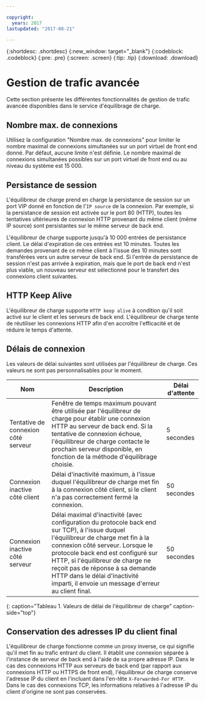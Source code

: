 ```yaml
---

copyright:
  years: 2017
lastupdated: "2017-08-21"

---
```


{:shortdesc: .shortdesc}
{:new_window: target="_blank"}
{:codeblock: .codeblock}
{:pre: .pre}
{:screen: .screen}
{:tip: .tip}
{:download: .download}

# Gestion de trafic avancée
Cette section présente les différentes fonctionnalités de gestion de trafic avancée disponibles dans le service d'équilibrage de charge.

## Nombre max. de connexions

Utilisez la configuration "Nombre max. de connexions" pour limiter le nombre maximal de connexions simultanées sur un port virtuel de front end donné. Par défaut, aucune limite n'est définie. Le nombre maximal de connexions simultanées possibles sur un port virtuel de front end ou au niveau du système est 15 000.  

## Persistance de session

L'équilibreur de charge prend en charge la persistance de session sur un port VIP donné en fonction de l'`IP source` de la connexion. Par exemple, si la persistance de session est activée sur le port 80 (HTTP), toutes les tentatives ultérieures de connexion HTTP provenant du même client (même IP source) sont persistantes sur le même serveur de back end. 

L'équilibreur de charge supporte jusqu'à 10 000 entrées de persistance client. Le délai d'expiration de ces entrées est 10 minutes. Toutes les demandes provenant de ce même client à l'issue des 10 minutes sont transférées vers un autre serveur de back end. Si l'entrée de persistance de session n'est pas arrivée à expiration, mais que le port de back end n'est plus viable, un nouveau serveur est sélectionné pour le transfert des connexions client suivantes.  

## HTTP Keep Alive
L'équilibreur de charge supporte `HTTP keep alive` à condition qu'il soit activé sur le client et les serveurs de back end. L'équilibreur de charge tente de réutiliser les connexions HTTP afin d'en accroître l'efficacité et de réduire le temps d'attente.

## Délais de connexion
Les valeurs de délai suivantes sont utilisées par l'équilibreur de charge. Ces valeurs ne sont pas personnalisables pour le moment.

| Nom | Description | Délai d'attente |                                                                                              
| ------------------------------------------ | --------------------------------------------------- | ------------------- |
| Tentative de connexion côté serveur    | Fenêtre de temps maximum pouvant être utilisée par l'équilibreur de charge pour établir une connexion HTTP au serveur de back end. Si la tentative de connexion échoue, l'équilibreur de charge contacte le prochain serveur disponible, en fonction de la méthode d'équilibrage choisie. | 5 secondes   |
| Connexion inactive côté client  | Délai d'inactivité maximum, à l'issue duquel l'équilibreur de charge met fin à la connexion côté client, si le client n'a pas correctement fermé la connexion.| 50 secondes  |
| Connexion inactive côté serveur | Délai maximal d'inactivité (avec configuration du protocole back end sur TCP), à l'issue duquel l'équilibreur de charge met fin à la connexion côté serveur. Lorsque le protocole back end est configuré sur HTTP, si l'équilibreur de charge ne reçoit pas de réponse à sa demande HTTP dans le délai d'inactivité imparti, il envoie un message d'erreur au client final.                                | 50 secondes |
{: caption="Tableau 1. Valeurs de délai de l'équilibreur de charge" caption-side="top"} 

## Conservation des adresses IP du client final 

L'équilibreur de charge fonctionne comme un proxy inverse, ce qui signifie qu'il met fin au trafic entrant du client. Il établit une connexion séparée à l'instance de serveur de back end à l'aide de sa propre adresse IP. Dans le cas des connexions HTTP aux serveurs de back end (par rapport aux connexions HTTP ou HTTPS de front end), l'équilibreur de charge conserve l'adresse IP du client en l'incluant dans l'en-tête `X-Forwarded-For HTTP`. Dans le cas des connexions TCP, les informations relatives à l'adresse IP du client d'origine ne sont pas conservées.
